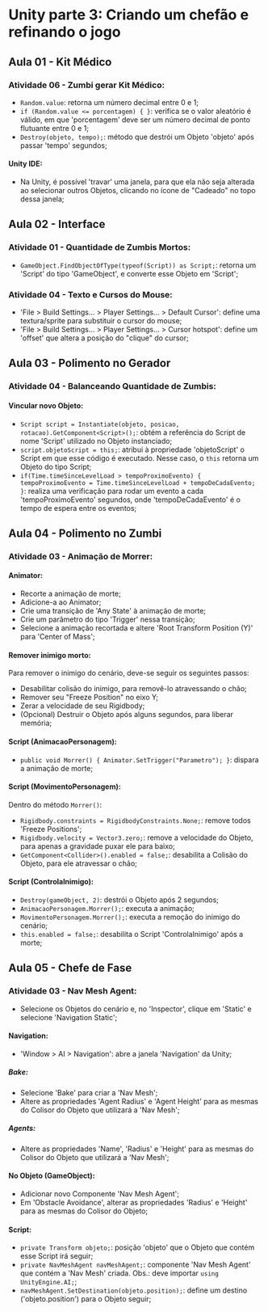 # Unity parte 3: Criando um chefão e refinando o jogo

## Aula 01 - Kit Médico

### Atividade 06 - Zumbi gerar Kit Médico:

- `Random.value`: retorna um número decimal entre 0 e 1;
- `if (Random.value <= porcentagem) { }`: verifica se o valor aleatório é válido, em que 'porcentagem' deve ser um número decimal de ponto flutuante entre 0 e 1;
- `Destroy(objeto, tempo);`: método que destrói um Objeto 'objeto' após passar 'tempo' segundos;

#### Unity IDE:

- Na Unity, é possível 'travar' uma janela, para que ela não seja alterada ao selecionar outros Objetos, clicando no ícone de "Cadeado" no topo dessa janela;


## Aula 02 - Interface

### Atividade 01 - Quantidade de Zumbis Mortos:

- `GameObject.FindObjectOfType(typeof(Script)) as Script;`: retorna um 'Script' do tipo 'GameObject', e converte esse Objeto em 'Script';

### Atividade 04 - Texto e Cursos do Mouse:

- 'File > Build Settings... > Player Settings... > Default Cursor': define uma textura/sprite para substituir o cursor do mouse;
- 'File > Build Settings... > Player Settings... > Cursor hotspot': define um 'offset' que altera a posição do "clique" do cursor;


## Aula 03 - Polimento no Gerador

### Atividade 04 - Balanceando Quantidade de Zumbis:

#### Vincular novo Objeto:

- `Script script = Instantiate(objeto, posicao, rotacao).GetComponent<Script>();`: obtém a referência do Script de nome 'Script' utilizado no Objeto instanciado;
- `script.objetoScript = this;`: atribui à propriedade 'objetoScript' o Script em que esse código é executado. Nesse caso, o `this` retorna um Objeto do tipo Script;
- `if(Time.timeSinceLevelLoad > tempoProximoEvento) { tempoProximoEvento = Time.timeSinceLevelLoad + tempoDeCadaEvento; }`: realiza uma verificação para rodar um evento a cada 'tempoProximoEvento' segundos, onde 'tempoDeCadaEvento' é o tempo de espera entre os eventos;


## Aula 04 - Polimento no Zumbi

### Atividade 03 - Animação de Morrer:

#### Animator:

- Recorte a animação de morte;
- Adicione-a ao Animator;
- Crie uma transição de 'Any State' à animação de morte;
- Crie um parâmetro do tipo 'Trigger' nessa transição;
- Selecione a animação recortada e altere 'Root Transform Position (Y)' para 'Center of Mass';

#### Remover inimigo morto:

Para remover o inimigo do cenário, deve-se seguir os seguintes passos:
- Desabilitar colisão do inimigo, para removê-lo atravessando o chão;
- Remover seu "Freeze Position" no eixo Y;
- Zerar a velocidade de seu Rigidbody;
- (Opcional) Destruir o Objeto após alguns segundos, para liberar memória;

#### Script (AnimacaoPersonagem):

- `public void Morrer() { Animator.SetTrigger("Parametro"); }`: dispara a animação de morte;

#### Script (MovimentoPersonagem):

Dentro do método `Morrer()`:
- `Rigidbody.constraints = RigidbodyConstraints.None;`: remove todos 'Freeze Positions';
- `Rigidbody.velocity = Vector3.zero;`: remove a velocidade do Objeto, para apenas a gravidade puxar ele para baixo;
- `GetComponent<Collider>().enabled = false;`: desabilita a Colisão do Objeto, para ele atravessar o chão;

#### Script (ControlaInimigo):

- `Destroy(gameObject, 2)`: destrói o Objeto após 2 segundos;
- `AnimacaoPersonagem.Morrer();`: executa a animação;
- `MovimentoPersonagem.Morrer();`: executa a remoção do inimigo do cenário;
- `this.enabled = false;`: desabilita o Script 'ControlaInimigo' após a morte;

## Aula 05 - Chefe de Fase

### Atividade 03 - Nav Mesh Agent:

- Selecione os Objetos do cenário e, no 'Inspector', clique em 'Static' e selecione 'Navigation Static';

#### Navigation:

- 'Window > AI > Navigation': abre a janela 'Navigation' da Unity;

##### Bake:

- Selecione 'Bake' para criar a 'Nav Mesh';
- Altere as propriedades 'Agent Radius' e 'Agent Height' para as mesmas do Colisor do Objeto que utilizará a 'Nav Mesh';

##### Agents:

- Altere as propriedades 'Name', 'Radius' e 'Height' para as mesmas do Colisor do Objeto que utilizará a 'Nav Mesh';

#### No Objeto (GameObject):

- Adicionar novo Componente 'Nav Mesh Agent';
- Em 'Obstacle Avoidance', alterar as propriedades 'Radius' e 'Height' para as mesmas do Colisor do Objeto;

#### Script:

- `private Transform objeto;`: posição 'objeto' que o Objeto que contém esse Script irá seguir;
- `private NavMeshAgent navMeshAgent;`: componente 'Nav Mesh Agent' que contém a 'Nav Mesh' criada. Obs.: deve importar `using UnityEngine.AI;`;
- `navMeshAgent.SetDestination(objeto.position);`: define um destino ('objeto.position') para o Objeto seguir;
